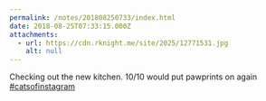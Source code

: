 ```yaml
---
permalink: /notes/201808250733/index.html
date: 2018-08-25T07:33:15.000Z
attachments:
  - url: https://cdn.rknight.me/site/2025/12771531.jpg
    alt: null
---
```


Checking out the new kitchen. 10/10 would put pawprints on again <a href="https://pixelfed.social/discover/tags/catsofinstagram?src=hash" title="#catsofinstagram" class="u-url hashtag" rel="external nofollow noopener">#catsofinstagram</a>
